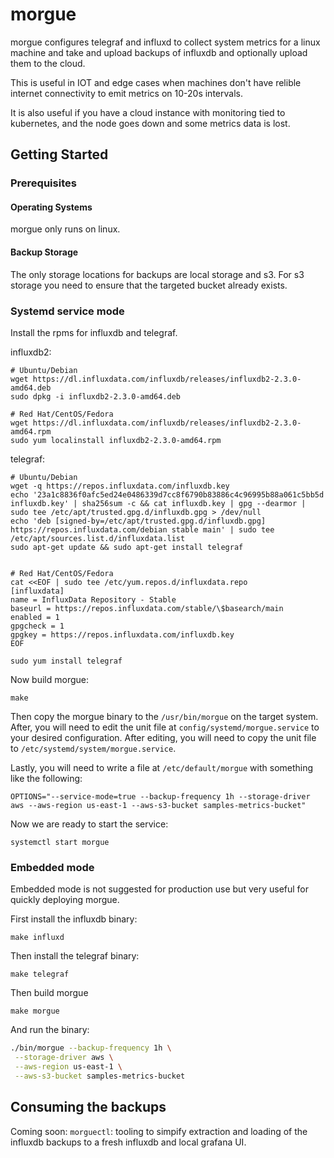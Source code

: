 # morgue

morgue configures telegraf and influxd to collect system metrics for a linux machine and take and upload backups of influxdb and optionally upload them to the cloud.

This is useful in IOT and edge cases when machines don't have relible internet connectivity to emit metrics on 10-20s intervals. 

It is also useful if you have a cloud instance with monitoring tied to kubernetes, and the node goes down and some metrics data is lost.

## Getting Started

### Prerequisites

#### Operating Systems
morgue only runs on linux. 

#### Backup Storage

The only storage locations for backups are local storage and s3. For s3 storage you need to ensure that the targeted bucket already exists.

### Systemd service mode

Install the rpms for influxdb and telegraf.

influxdb2:
```
# Ubuntu/Debian
wget https://dl.influxdata.com/influxdb/releases/influxdb2-2.3.0-amd64.deb
sudo dpkg -i influxdb2-2.3.0-amd64.deb

# Red Hat/CentOS/Fedora
wget https://dl.influxdata.com/influxdb/releases/influxdb2-2.3.0-amd64.rpm
sudo yum localinstall influxdb2-2.3.0-amd64.rpm
```

telegraf:
```
# Ubuntu/Debian
wget -q https://repos.influxdata.com/influxdb.key
echo '23a1c8836f0afc5ed24e0486339d7cc8f6790b83886c4c96995b88a061c5bb5d influxdb.key' | sha256sum -c && cat influxdb.key | gpg --dearmor | sudo tee /etc/apt/trusted.gpg.d/influxdb.gpg > /dev/null
echo 'deb [signed-by=/etc/apt/trusted.gpg.d/influxdb.gpg] https://repos.influxdata.com/debian stable main' | sudo tee /etc/apt/sources.list.d/influxdata.list
sudo apt-get update && sudo apt-get install telegraf


# Red Hat/CentOS/Fedora
cat <<EOF | sudo tee /etc/yum.repos.d/influxdata.repo
[influxdata]
name = InfluxData Repository - Stable
baseurl = https://repos.influxdata.com/stable/\$basearch/main
enabled = 1
gpgcheck = 1
gpgkey = https://repos.influxdata.com/influxdb.key
EOF

sudo yum install telegraf
```

Now build morgue:
```
make
```

Then copy the morgue binary to the `/usr/bin/morgue` on the target system. After, you will need to edit the unit file at `config/systemd/morgue.service` to your desired configuration.  After editing, you will need to copy the unit file to `/etc/systemd/system/morgue.service`.

Lastly, you will need to write a file at `/etc/default/morgue` with something like the following:

```
OPTIONS="--service-mode=true --backup-frequency 1h --storage-driver aws --aws-region us-east-1 --aws-s3-bucket samples-metrics-bucket"
```

Now we are ready to start the service:

```
systemctl start morgue
```

### Embedded mode

Embedded mode is not suggested for production use but very useful for quickly deploying morgue.

First install the influxdb binary:

```
make influxd
```

Then install the telegraf binary:
```
make telegraf
```

Then build morgue
```
make morgue
```

And run the binary:

```sh
./bin/morgue --backup-frequency 1h \
 --storage-driver aws \
 --aws-region us-east-1 \
 --aws-s3-bucket samples-metrics-bucket
```

## Consuming the backups

Coming soon: `morguectl`: tooling to simpify extraction and loading of the influxdb backups to a fresh influxdb and local grafana UI.